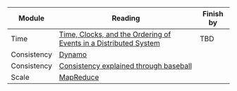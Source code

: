 |Module | Reading | Finish by | 
|----------|----------|-----------|
|Time| [Time, Clocks, and the Ordering of Events in a Distributed System](http://amturing.acm.org/p558-lamport.pdf)| TBD|
|Consistency | [Dynamo](http://s3.amazonaws.com/AllThingsDistributed/sosp/amazon-dynamo-sosp2007.pdf) | | 
|Consistency | [Consistency explained through baseball](http://research.microsoft.com/pubs/206913/ConsistencyAndBaseballCACMAccepted.pdf) | | 
|Scale|[MapReduce](https://static.googleusercontent.com/media/research.google.com/en/archive/mapreduce-osdi04.pdf) | |
